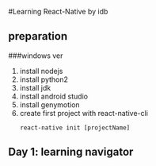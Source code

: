#Learning React-Native by idb

## preparation

###windows ver
1. install nodejs
2. install python2
3. install jdk
4. install android studio
5. install genymotion
6. create first project with react-native-cli
    ```
    react-native init [projectName]
    ```

## Day 1: learning navigator